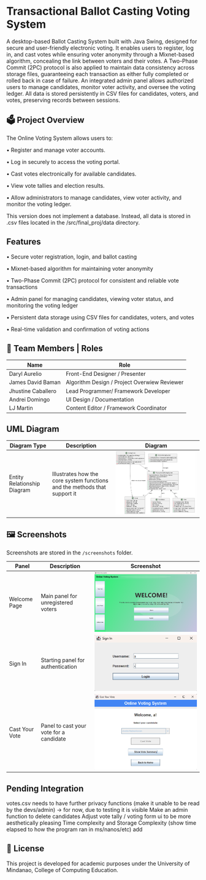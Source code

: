# Transactional Ballot Casting Voting System
A desktop-based Ballot Casting System built with Java Swing, designed for secure and user-friendly electronic voting. It enables users to register, log in, and cast votes while ensuring voter anonymity through a Mixnet-based algorithm, concealing the link between voters and their votes. A Two-Phase Commit (2PC) protocol is also applied to maintain data consistency across storage files, guaranteeing each transaction as either fully completed or rolled back in case of failure. An integrated admin panel allows authorized users to manage candidates, monitor voter activity, and oversee the voting ledger. All data is stored persistently in CSV files for candidates, voters, and votes, preserving records between sessions.    

## 🗳️ Project Overview   
The Online Voting System allows users to:   

• Register and manage voter accounts.

• Log in securely to access the voting portal.  

• Cast votes electronically for available candidates.   

• View vote tallies and election results.    

• Allow administrators to manage candidates, view voter activity, and monitor the voting ledger.    

This version does not implement a database. Instead, all data is stored in .csv files located in the /src/final_proj/data directory.

## Features

• Secure voter registration, login, and ballot casting

• Mixnet-based algorithm for maintaining voter anonymity

• Two-Phase Commit (2PC) protocol for consistent and reliable vote transactions

• Admin panel for managing candidates, viewing voter status, and monitoring the voting ledger

• Persistent data storage using CSV files for candidates, voters, and votes

• Real-time validation and confirmation of voting actions

## 👥 Team Members | Roles
| Name | Role |
|------|------|
| Daryl Aurelio | Front-End Designer / Presenter  |
| James David Baman | Algorithm Design / Project Overwiew Reviewer |
| Jhustine Caballero | Lead Programmer/ Framework Developer |
| Andrei Domingo | UI Design / Documentation |
| LJ Martin | Content Editor / Framework Coordinator |
## UML Diagram

| Diagram Type | Description | Diagram |
|---------------|--------------|----------|
| Entity Relationship Diagram | Illustrates how the core system functions and the methods that support it | ![UML Diagram](uml/UML_Diagram.png) |

## 🖼️ Screenshots
Screenshots are stored in the `/screenshots` folder.

| Panel | Description | Screenshot |
|--------|--------------|-------------|
| Welcome Page | Main panel for unregistered voters  | ![Welcome Page](screenshots/welcomepage.png) |
| Sign In | Starting panel for authentication | ![Sign In](screenshots/signin.png) |
| Cast Your Vote | Panel to cast your vote for a candidate  | ![Cast Your Vote](screenshots/castyourvote.png) |

## Pending Integration
votes.csv needs to have further privacy functions (make it unable to be read by the devs/admin)
-> for now, due to testing it is visible
Make an admin function to delete candidates
Adjust vote tally / voting form ui to be more aesthetically pleasing
Time complexity and Storage Complexity (show time elapsed to how the program ran in ms/nanos/etc)
add 

## 📝 License
This project is developed for academic purposes under the University of Mindanao, College of Computing Education.













